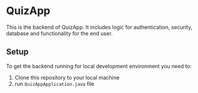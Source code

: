 # QuizApp

This is the backend of QuizApp.
It includes logic for authentication, security, database and functionality for the end user.

## Setup

To get the backend running for local development environment you need to: 
1. Clone this repository to your local machine
2. run `QuizAppApplication.java` file